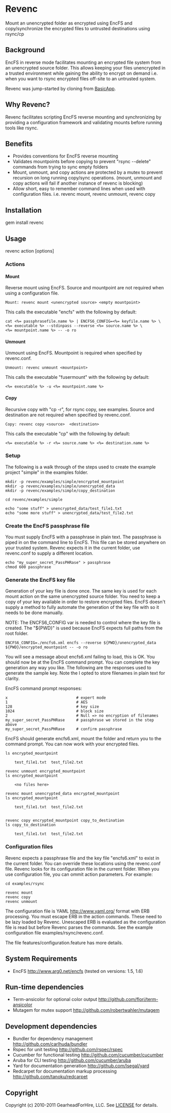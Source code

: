 Revenc
======

Mount an unencrypted folder as encrypted using EncFS and copy/synchronize the
encrypted files to untrusted destinations using rsync/cp

Background
----------

EncFS in reverse mode facilitates mounting an encrypted file system
from an unencrypted source folder.  This allows keeping your files unencrypted
in a trusted environment while gaining the ability to encrypt on demand
i.e. when you want to rsync encrypted files off-site to an untrusted system.

Revenc was jump-started by cloning from
[BasicApp](https://github.com/robertwahler/basic_app).

Why Revenc?
-----------

Revenc facilitates scripting EncFS reverse mounting and synchronizing by
providing a configuration framework and validating mounts before running tools
like rsync.

Benefits
--------

* Provides conventions for EncFS reverse mounting
* Validates mountpoints before copying to prevent "rsync --delete" commands
  from trying to sync empty folders
* Mount, unmount, and copy actions are protected by a mutex to prevent
  recursion on long running copy/sync operations.  (mount, unmount and
  copy actions will fail if another instance of revenc is blocking)
* Allow short, easy to remember command lines when used with configuration files.
  i.e. revenc mount, revenc unmount, revenc copy

Installation
------------

gem install revenc

Usage
-----

revenc action [options]

### Actions ###

#### Mount ####

Reverse mount using EncFS. Source and mountpoint are not required when
using a configuration file.

    Mount: revenc mount <unencrypted source> <empty mountpoint>

This calls the executable "encfs" with the following by default:

    cat <%= passphrasefile.name %> | ENCFS6_CONFIG=<%= keyfile.name %> \
    <%= executable %> --stdinpass --reverse <%= source.name %> \
    <%= mountpoint.name %> -- -o ro

#### Unmount ####

Unmount using EncFS. Mountpoint is required when specified by revenc.conf.

    Unmount: revenc unmount <mountpoint>

This calls the executable "fusermount" with the following by default:

    <%= executable %> -u <%= mountpoint.name %>

#### Copy ####

Recursive copy with "cp -r", for rsync copy, see examples.  Source and destination
are not required when specified by revenc.conf.

    Copy: revenc copy <source>  <destination>

This calls the executable "cp" with the following by default:

    <%= executable %> -r <%= source.name %> <%= destination.name %>

### Setup ###

The following is a walk through of the steps used to create the example project
"simple" in the examples folder.

    mkdir -p revenc/examples/simple/encrypted_mountpoint
    mkdir -p revenc/examples/simple/unencrypted_data
    mkdir -p revenc/examples/simple/copy_destination

    cd revenc/examples/simple

    echo "some stuff" > unencrypted_data/test_file1.txt
    echo "some more stuff" > unencrypted_data/test_file2.txt

### Create the EncFS passphrase file ###

You must supply EncFS with a passphrase in plain text. The passphrase is piped in on the command line
to EncFS.  This file can be stored anywhere on your trusted system.  Revenc expects it in the
current folder, use revenc.conf to supply a different location.

    echo "my_super_secret_PassPHRase" > passphrase
    chmod 600 passphrase

### Generate the EncFS key file ###

Generation of your key file is done once.  The same key is used for each mount action on the same
unencrypted source folder.  You need to keep a copy of your key available in order to restore encrypted files.
EncFS doesn't supply a method to fully automate the generation of the key file with so it needs
to be done manually.

NOTE: The ENCFS6_CONFIG var is needed to control where the key file is created.  The "${PWD}" is
used because EncFS expects full paths from the root folder.

    ENCFS6_CONFIG=./encfs6.xml encfs --reverse ${PWD}/unencrypted_data  ${PWD}/encrypted_mountpoint -- -o ro

You will see a message about encfs6.xml failing to load, this is OK.  You should now be at the EncFS
command prompt.  You can complete the key generation any way you like.  The following are the responses
used to generate the sample key.  Note the I opted to store filenames in plain text for clarity.

EncFS command prompt responses:

    x                              # expert mode
    1                              # AES
    128                            # key size
    1024                           # block size
    2                              # Null => no encryption of filenames
    my_super_secret_PassPHRase     # passphrase we stored in the step above
    my_super_secret_PassPHRase     # confirm passphrase


EncFS should generate encfs6.xml, mount the folder and return you to the command prompt. You can
now work with your encrypted files.

    ls encrypted_mountpoint

        test_file1.txt  test_file2.txt

    revenc unmount encrypted_mountpoint
    ls encrypted_mountpoint

        <no files here>

    revenc mount unencrypted_data encrypted_mountpoint
    ls encrypted_mountpoint

        test_file1.txt  test_file2.txt


    revenc copy encrypted_mountpoint copy_to_destination
    ls copy_to_destination

        test_file1.txt  test_file2.txt


### Configuration files ###

Revenc expects a passphrase file and the key file "encfs6.xml" to exist in the
current folder.  You can override these locations using the revenc.conf file.  Revenc
looks for its configuration file in the current folder. When you use configuration file,
you can ommit action parameters. For example:

    cd examples/rsync

    revenc mount
    revenc copy
    revenc unmount

The configuration file is YAML http://www.yaml.org/ format with ERB processing. You must
escape ERB in the action commands.  These need to be lazy loaded by Revenc. Unescaped
ERB is evaluated as the configuration file is read but before Revenc parses the commands.
See the example configuration file examples/rsync/revenc.conf.

The file features/configuration.feature has more details.

System Requirements
-------------------

* EncFS http://www.arg0.net/encfs  (tested on versions: 1.5, 1.6)

Run-time dependencies
---------------------

* Term-ansicolor for optional color output <http://github.com/flori/term-ansicolor>
* Mutagem for mutex support <http://github.com/robertwahler/mutagem>

Development dependencies
------------------------

* Bundler for dependency management <http://github.com/carlhuda/bundler>
* Rspec for unit testing <http://github.com/rspec/rspec>
* Cucumber for functional testing <http://github.com/cucumber/cucumber>
* Aruba for CLI testing <http://github.com/cucumber/aruba>
* Yard for documentation generation <http://github.com/lsegal/yard>
* Redcarpet for documentation markup processing <http://github.com/tanoku/redcarpet>

Copyright
---------

Copyright (c) 2010-2011 GearheadForHire, LLC. See [LICENSE](LICENSE) for details.
